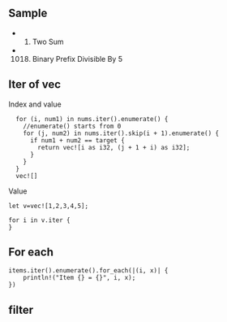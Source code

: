 

## Sample
- 1. Two Sum
- 1018. Binary Prefix Divisible By 5


## Iter of vec
Index and value
```
  for (i, num1) in nums.iter().enumerate() {
    //enumerate() starts from 0
    for (j, num2) in nums.iter().skip(i + 1).enumerate() {
      if num1 + num2 == target {
        return vec![i as i32, (j + 1 + i) as i32];
      }
    }
  }
  vec![]
```

Value
```
let v=vec![1,2,3,4,5];

for i in v.iter {
}
```
## For each
```
items.iter().enumerate().for_each(|(i, x)| {
    println!("Item {} = {}", i, x);
})
```

## filter
```
```